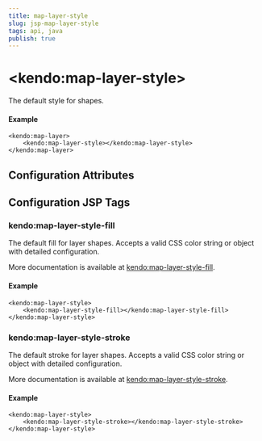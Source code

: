 ```yaml
---
title: map-layer-style
slug: jsp-map-layer-style
tags: api, java
publish: true
---
```


# \<kendo:map-layer-style\>

The default style for shapes.

#### Example
    <kendo:map-layer>
        <kendo:map-layer-style></kendo:map-layer-style>
    </kendo:map-layer>

## Configuration Attributes


##  Configuration JSP Tags

### kendo:map-layer-style-fill

The default fill for layer shapes.
Accepts a valid CSS color string or object with detailed configuration.

More documentation is available at [kendo:map-layer-style-fill](map/layer-style-fill).

#### Example

    <kendo:map-layer-style>
        <kendo:map-layer-style-fill></kendo:map-layer-style-fill>
    </kendo:map-layer-style>

### kendo:map-layer-style-stroke

The default stroke for layer shapes.
Accepts a valid CSS color string or object with detailed configuration.

More documentation is available at [kendo:map-layer-style-stroke](map/layer-style-stroke).

#### Example

    <kendo:map-layer-style>
        <kendo:map-layer-style-stroke></kendo:map-layer-style-stroke>
    </kendo:map-layer-style>

